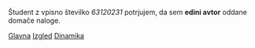 Študent z vpisno številko _63120231_ potrjujem, da sem __edini avtor__ oddane domače naloge.

[Glavna](https://rawgit.com/zlogar21/stroboskop/master/stroboskop.html)
[Izgled](https://rawgit.com/zlogar21/stroboskop/izgled/stroboskop.html)
[Dinamika](https://rawgit.com/zlogar21/stroboskop/dinamika/stroboskop.html)